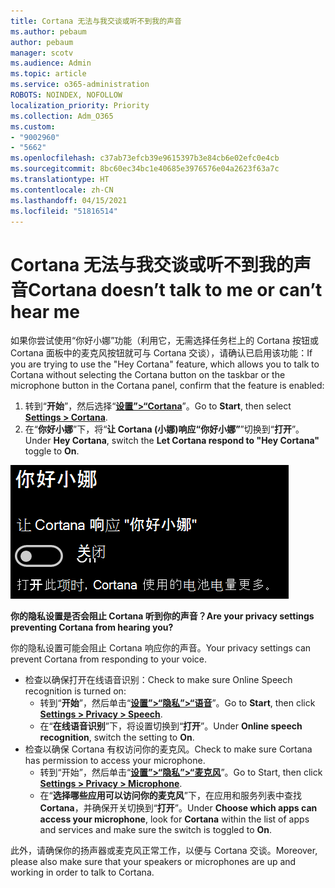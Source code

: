 ```yaml
---
title: Cortana 无法与我交谈或听不到我的声音
ms.author: pebaum
author: pebaum
manager: scotv
ms.audience: Admin
ms.topic: article
ms.service: o365-administration
ROBOTS: NOINDEX, NOFOLLOW
localization_priority: Priority
ms.collection: Adm_O365
ms.custom:
- "9002960"
- "5662"
ms.openlocfilehash: c37ab73efcb39e9615397b3e84cb6e02efc0e4cb
ms.sourcegitcommit: 8bc60ec34bc1e40685e3976576e04a2623f63a7c
ms.translationtype: HT
ms.contentlocale: zh-CN
ms.lasthandoff: 04/15/2021
ms.locfileid: "51816514"
---
```

# <a name="cortana-doesnt-talk-to-me-or-cant-hear-me"></a><span data-ttu-id="bcaaa-102">Cortana 无法与我交谈或听不到我的声音</span><span class="sxs-lookup"><span data-stu-id="bcaaa-102">Cortana doesn’t talk to me or can’t hear me</span></span>

<span data-ttu-id="bcaaa-103">如果你尝试使用“你好小娜”功能（利用它，无需选择任务栏上的 Cortana 按钮或 Cortana 面板中的麦克风按钮就可与 Cortana 交谈），请确认已启用该功能：</span><span class="sxs-lookup"><span data-stu-id="bcaaa-103">If you are trying to use the "Hey Cortana" feature, which allows you to talk to Cortana without selecting the Cortana button on the taskbar or the microphone button in the Cortana panel, confirm that the feature is enabled:</span></span>

1. <span data-ttu-id="bcaaa-104">转到“**开始**”，然后选择“**[设置”>“Cortana](ms-settings:cortana?activationSource=GetHelp)**”。</span><span class="sxs-lookup"><span data-stu-id="bcaaa-104">Go to **Start**, then select **[Settings > Cortana](ms-settings:cortana?activationSource=GetHelp)**.</span></span>
2. <span data-ttu-id="bcaaa-105">在“**你好小娜**”下，将“**让 Cortana (小娜)响应“你好小娜”**”切换到“**打开**”。</span><span class="sxs-lookup"><span data-stu-id="bcaaa-105">Under **Hey Cortana**, switch the **Let Cortana respond to "Hey Cortana"** toggle to **On**.</span></span>

![你好小娜](media/hey-cortana.png)

<span data-ttu-id="bcaaa-107">**你的隐私设置是否会阻止 Cortana 听到你的声音？**</span><span class="sxs-lookup"><span data-stu-id="bcaaa-107">**Are your privacy settings preventing Cortana from hearing you?**</span></span>

<span data-ttu-id="bcaaa-108">你的隐私设置可能会阻止 Cortana 响应你的声音。</span><span class="sxs-lookup"><span data-stu-id="bcaaa-108">Your privacy settings can prevent Cortana from responding to your voice.</span></span>
- <span data-ttu-id="bcaaa-109">检查以确保打开在线语音识别：</span><span class="sxs-lookup"><span data-stu-id="bcaaa-109">Check to make sure Online Speech recognition is turned on:</span></span>
    - <span data-ttu-id="bcaaa-110">转到“**开始**”，然后单击“**[设置”>“隐私”>“语音](ms-settings:privacy-speech?activationSource=GetHelp)**”。</span><span class="sxs-lookup"><span data-stu-id="bcaaa-110">Go to **Start**, then click **[Settings > Privacy > Speech](ms-settings:privacy-speech?activationSource=GetHelp)**.</span></span>
    - <span data-ttu-id="bcaaa-111">在“**在线语音识别**”下，将设置切换到“**打开**”。</span><span class="sxs-lookup"><span data-stu-id="bcaaa-111">Under **Online speech recognition**, switch the setting to **On**.</span></span>
- <span data-ttu-id="bcaaa-112">检查以确保 Cortana 有权访问你的麦克风。</span><span class="sxs-lookup"><span data-stu-id="bcaaa-112">Check to make sure Cortana has permission to access your microphone.</span></span> 
    - <span data-ttu-id="bcaaa-113">转到“开始”，然后单击“**[设置”>“隐私”>“麦克风](ms-settings:privacy-microphone?activationSource=GetHelp)**”。</span><span class="sxs-lookup"><span data-stu-id="bcaaa-113">Go to Start, then click **[Settings > Privacy > Microphone](ms-settings:privacy-microphone?activationSource=GetHelp)**.</span></span>
    - <span data-ttu-id="bcaaa-114">在“**选择哪些应用可以访问你的麦克风**”下，在应用和服务列表中查找 **Cortana**，并确保开关切换到“**打开**”。</span><span class="sxs-lookup"><span data-stu-id="bcaaa-114">Under **Choose which apps can access your microphone**, look for **Cortana** within the list of apps and services and make sure the switch is toggled to **On**.</span></span>

<span data-ttu-id="bcaaa-115">此外，请确保你的扬声器或麦克风正常工作，以便与 Cortana 交谈。</span><span class="sxs-lookup"><span data-stu-id="bcaaa-115">Moreover, please also make sure that your speakers or microphones are up and working in order to talk to Cortana.</span></span>
